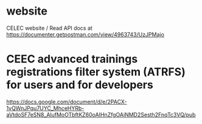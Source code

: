 # website
CELEC website / Read API docs at https://documenter.getpostman.com/view/4963743/UzJPMajo
# CEEC advanced trainings registrations filter system (ATRFS) for users and for developers
https://docs.google.com/document/d/e/2PACX-1vQWnJPqu7UYC_MhceHYRb-aVtdoSF7eSN8_AlufMoOTbftKZ60oAIHnZfgOAiNMD2Sesth2FnqTc3VQ/pub
